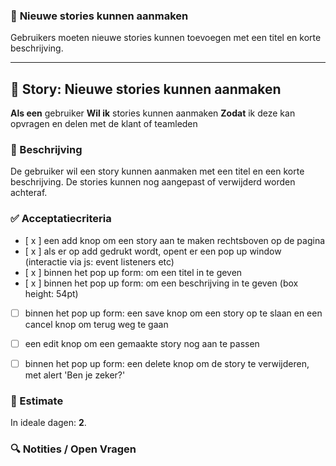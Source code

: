 ### 📘 **Nieuwe stories kunnen aanmaken**
Gebruikers moeten nieuwe stories kunnen toevoegen met een titel en korte beschrijving.

---

## 🧩 Story: Nieuwe stories kunnen aanmaken

**Als een** gebruiker
**Wil ik** stories kunnen aanmaken
**Zodat** ik deze kan opvragen en delen met de klant of teamleden

### 📝 Beschrijving

De gebruiker wil een story kunnen aanmaken met een titel en een korte beschrijving. De stories kunnen nog aangepast of verwijderd worden achteraf.

### ✅ Acceptatiecriteria

* [ x ] een add knop om een story aan te maken rechtsboven op de pagina
* [ x ] als er op add gedrukt wordt, opent er een pop up window (interactie via js: event listeners etc)
* [ x ] binnen het pop up form: om een titel in te geven 
* [ x ] binnen het pop up form: om een beschrijving in te geven (box height: 54pt)
* [ ] binnen het pop up form: een save knop om een story op te slaan en een cancel knop om terug weg te gaan


* [ ] een edit knop om een gemaakte story nog aan te passen
* [ ] binnen het pop up form: een delete knop om de story te verwijderen, met alert 'Ben je zeker?'

### 🧮 Estimate
In ideale dagen: **2**.

### 🔍 Notities / Open Vragen

